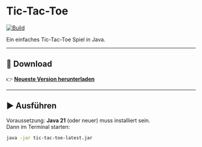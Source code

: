# Tic-Tac-Toe

[![Build](https://github.com/fatma2403/Tic-Tac-Toe-SLT/actions/workflows/maven.yml/badge.svg?branch=main)](https://github.com/fatma2403/Tic-Tac-Toe-SLT/actions/workflows/maven.yml)

Ein einfaches Tic-Tac-Toe Spiel in Java.

---

## 🔽 Download

👉 [**Neueste Version herunterladen**](https://github.com/fatma2403/Tic-Tac-Toe-SLT/releases/download/latest/tic-tac-toe-latest.jar)

---

## ▶️ Ausführen

Voraussetzung: **Java 21** (oder neuer) muss installiert sein.  
Dann im Terminal starten:

```bash
java -jar tic-tac-toe-latest.jar
